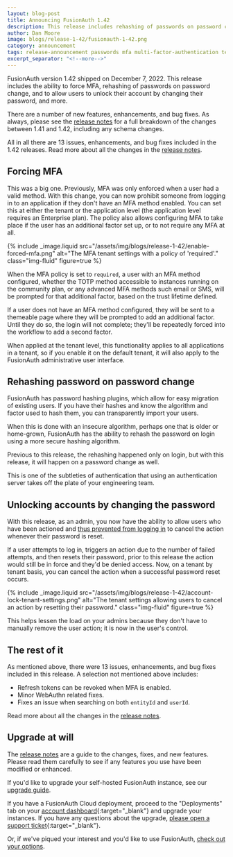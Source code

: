 ```yaml
---
layout: blog-post
title: Announcing FusionAuth 1.42
description: This release includes rehashing of passwords on password change, force MFA, and allow users to unlock their account by changing their password, and more.
author: Dan Moore
image: blogs/release-1-42/fusionauth-1-42.png
category: announcement
tags: release-announcement passwords mfa multi-factor-authentication tenants
excerpt_separator: "<!--more-->"
---
```


FusionAuth version 1.42 shipped on December 7, 2022. This release includes the ability to force MFA, rehashing of passwords on password change, and to allow users to unlock their account by changing their password, and more.

<!--more-->

There are a number of new features, enhancements, and bug fixes. As always, please see the [release notes](/docs/v1/tech/release-notes#version-1-42-0) for a full breakdown of the changes between 1.41 and 1.42, including any schema changes.

All in all there are 13 issues, enhancements, and bug fixes included in the 1.42 releases. Read more about all the changes in the [release notes](/docs/v1/tech/release-notes#version-1-42-0).

## Forcing MFA

This was a big one. Previously, MFA was only enforced when a user had a valid method. With this change, you can now prohibit someone from logging in to an application if they don't have an MFA method enabled. You can set this at either the tenant or the application level (the application level requires an Enterprise plan). The policy also allows configuring MFA to take place if the user has an additional factor set up, or to not require any MFA at all.

{% include _image.liquid src="/assets/img/blogs/release-1-42/enable-forced-mfa.png" alt="The MFA tenant settings with a policy of 'required'." class="img-fluid" figure=true %}

When the MFA policy is set to `required`, a user with an MFA method configured, whether the TOTP method accessible to instances running on the community plan, or any advanced MFA methods such email or SMS, will be prompted for that additional factor, based on the trust lifetime defined.

If a user does not have an MFA method configured, they will be sent to a themeable page where they will be prompted to add an additional factor. Until they do so, the login will not complete; they'll be repeatedly forced into the workflow to add a second factor.

When applied at the tenant level, this functionality applies to all applications in a tenant, so if you enable it on the default tenant, it will also apply to the FusionAuth administrative user interface.

## Rehashing password on password change

FusionAuth has password hashing plugins, which allow for easy migration of existing users. If you have their hashes and know the algorithm and factor used to hash them, you can transparently import your users. 

When this is done with an insecure algorithm, perhaps one that is older or home-grown, FusionAuth has the ability to rehash the password on login using a more secure hashing algorithm.

Previous to this release, the rehashing happened only on login, but with this release, it will happen on a password change as well.

This is one of the subtleties of authentication that using an authentication server takes off the plate of your engineering team.

## Unlocking accounts by changing the password

With this release, as an admin, you now have the ability to allow users who have been actioned and [thus prevented from logging in](/docs/v1/tech/tutorials/gating/setting-up-user-account-lockout) to cancel the action whenever their password is reset.

If a user attempts to log in, triggers an action due to the number of failed attempts, and then resets their password, prior to this release the action would still be in force and they'd be denied access. Now, on a tenant by tenant basis, you can cancel the action when a successful password reset occurs.

{% include _image.liquid src="/assets/img/blogs/release-1-42/account-lock-tenant-settings.png" alt="The tenant settings allowing users to cancel an action by resetting their password." class="img-fluid" figure=true %}

This helps lessen the load on your admins because they don't have to manually remove the user action; it is now in the user's control.

## The rest of it

As mentioned above, there were 13 issues, enhancements, and bug fixes included in this release. A selection not mentioned above includes:

* Refresh tokens can be revoked when MFA is enabled.
* Minor WebAuthn related fixes.
* Fixes an issue when searching on both `entityId` and `userId`.

Read more about all the changes in the [release notes](/docs/v1/tech/release-notes#version-1-42-0).

## Upgrade at will

The [release notes](/docs/v1/tech/release-notes#version-1-42-0) are a guide to the changes, fixes, and new features. Please read them carefully to see if any features you use have been modified or enhanced.

If you'd like to upgrade your self-hosted FusionAuth instance, see our [upgrade guide](/docs/v1/tech/admin-guide/upgrade). 

If you have a FusionAuth Cloud deployment, proceed to the "Deployments" tab on your [account dashboard](https://account.fusionauth.io/account/deployment/){:target="_blank"} and upgrade your instances. If you have any questions about the upgrade, [please open a support ticket](https://account.fusionauth.io/account/support/){:target="_blank"}.

Or, if we've piqued your interest and you'd like to use FusionAuth, [check out your options](/pricing).
